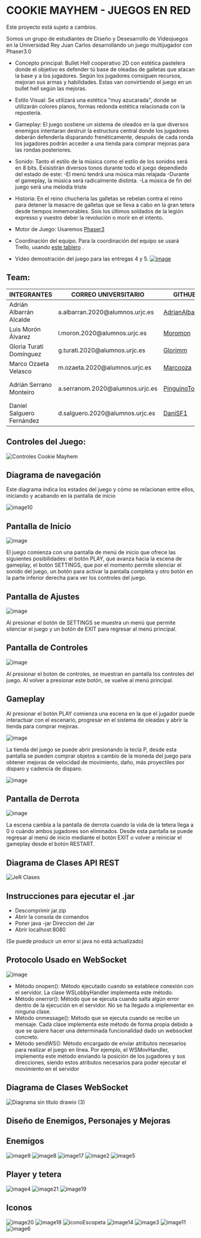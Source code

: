 # COOKIE MAYHEM - JUEGOS EN RED

Este proyecto está sujeto a cambios.

Somos un grupo de estudiantes de Diseño y Desesarrollo de Videojuegos en la Universidad Rey Juan Carlos desarrollando un juego multijugador con Phaser3.0

- Concepto principal:
 Bullet Hell cooperativo 2D con estética pastelera donde el objetivo es defender tú base de oleadas de galletas que atacan la base y a los jugadores. Según los jugadores consiguen recursos, mejoran sus armas y habilidades. Estas van convirtiendo el juego en un bullet hell según las mejoras.

- Estilo Visual:
Se utilizará una estética "muy azucarada", donde se utilizarán colores planos, formas redonda estética relacionada con la repostería.

- Gameplay:
El juego sostiene un sistema de oleados en la que diversos enemigos intentaran destruir la estructura central donde los jugadores deberán defenderla disparando frenéticamente, después de cada ronda los jugadores podrán acceder a una tienda para comprar mejoras para las rondas posteriores.

- Sonido:
Tanto el estilo de la música como el estilo de los sonidos será en 8 bits.
Exisistirán diversos tonos durante todo el juego dependiedo del estado de este:
 -El menú tendrá una música más relajada
 -Durante el gameplay, la música será radicalmente distinta.
 -La música de fin del juego será una melodía triste

- Historia:
En el reino chuchería las galletas se rebelan contra el reino para detener la masacre de galletas que se lleva a cabo en la gran tetera desde tiempos inmemorables.
Sois los últimos soldados de la legión expresso y vuestro deber la revolución o morir en el intento.


- Motor de Juego:
Usaremos <a href = "https://phaser.io/phaser3"> Phaser3 </a> 
- Coordinación del equipo.
Para la coordinación del equipo se usará Trello, usando <a href = "https://trello.com/invite/b/JZrPiCv6/ATTI46729dd3a9ab2625894f6d3f58aaac69019100A5/juegos-en-red">este tablero</a> .

- Video demostración del juego para las entregas 4 y 5.
[![image](https://user-images.githubusercontent.com/81293611/211415616-e2cd2aaf-bc9d-4d33-b15d-bb5c7a0c2e9a.png)](https://youtu.be/8Mn0MbisQS4)


 ## Team:
 <table>
  <thead>
    <tr>
      <th> INTEGRANTES </th> 
      <th> CORREO UNIVERSITARIO </th> 
      <th> GITHUB </th> 
      <th> ROL </th> 
    </tr>
  </thead>
  <tbody>
    <tr> 
      <td> Adrián Albarrán Alcalde </td>
      <td> a.albarran.2020@alumnos.urjc.es </td>
      <td> <a href = "https://github.com/AdrianAlbarran"> AdrianAlbarran </a> </td>
      <td> Lider Proyecto </td>
    </tr>
    <tr> 
      <td> Luis Morón Álvarez </td>
      <td> l.moron.2020@alumnos.urjc.es </td>
      <td> <a href = "https://github.com/Moromon"> Moromon </a> </td>
      <td> Programador </td>
    </tr>
    <tr> 
      <td> Gloria Turati Domínguez </td>
      <td> g.turati.2020@alumnos.urjc.es </td>
      <td> <a href = "https://github.com/glorimm"> Glorimm </a> </td>
      <td> Arte </td>
    </tr>
    <tr> 
      <td> Marco Ozaeta Velasco </td>
      <td> m.ozaeta.2020@alumnos.urjc.es </td>
      <td> <a href = "https://github.com/Marcooza"> Marcooza </a> </td>
      <td> Guionista </td>
    </tr>
    <tr> 
      <td> Adrián Serrano Monteiro </td>
      <td> a.serranom.2020@alumnos.urjc.es </td>
      <td> <a href = "https://github.com/PinguinoTocho"> PinguinoTocho </a> </td>
      <td> Redes sociales y Arte </td>
    </tr>
    <tr> 
      <td> Daniel Salguero Fernández </td>
      <td> d.salguero.2020@alumnos.urjc.es </td>
      <td> <a href = "https://github.com/DaniSF1"> DaniSF1 </a> </td>
      <td> Música </td>
    </tr>
   </tbody>
  </table>


 ## Controles del Juego:
 
![Controles Cookie Mayhem](https://user-images.githubusercontent.com/115086690/204564478-79935e8f-d9c1-4fed-bfc3-10086d00edc6.png)

## Diagrama de navegación

Este diagrama indica los estados del juego y cómo se relacionan entre ellos, iniciando y acabando en la pantalla de inicio

![image10](https://user-images.githubusercontent.com/93784360/204644030-d96a0419-2dc5-407f-b56e-acacba258eba.png)

## Pantalla de Inicio

![image](https://user-images.githubusercontent.com/97071556/208744609-49372749-58c6-4c86-a851-434581dc04ec.png)

El juego comienza con una pantalla de menú de inicio que ofrece las siguientes posibilidades: el botón PLAY, que avanza hacia la escena de gameplay, el botón SETTINGS, que por el momento permite silenciar el sonido del juego, un botón para activar la pantalla completa y otro botón en la parte inferior derecha para ver los controles del juego.

## Pantalla de Ajustes

![image](https://user-images.githubusercontent.com/97071556/208744826-5f57679e-5374-4d98-9d95-e1bf69cd7189.png)

Al presionar el botón de SETTINGS se muestra un menú que permite silenciar el juego y un botón de EXIT para regresar al menú principal.

## Pantalla de Controles

![image](https://user-images.githubusercontent.com/97071556/208744918-385df242-4492-4708-a0ae-685534d5978c.png)

Al presionar el botón de controles, se muestran en pantalla los controles del juego. Al volver a presionar este botón, se vuelve al menú principal.


## Gameplay


Al presionar el botón PLAY comienza una escena en la que el jugador puede interactuar con el escenario, progresar en el sistema de oleadas y abrir la tienda para comprar mejoras.

![image](https://user-images.githubusercontent.com/97071556/208745145-6b1115bb-a535-4232-b819-ee39e58cbf50.png)

La tienda del juego se puede abrir presionando la tecla P, desde esta pantalla se pueden comprar objetos a cambio de la moneda del juego para obtener mejoras de velocidad de movimiento, daño, más proyectiles por disparo y cadencia de disparo.

![image](https://user-images.githubusercontent.com/97071556/208745286-020726e0-6d8a-41e9-8064-e0bb207c2fca.png)

## Pantalla de Derrota

![image](https://user-images.githubusercontent.com/97071556/208745581-9de98029-2a2c-404b-852e-fcdddd7b892e.png)


La escena cambia a la pantalla de derrota cuando la vida de la tetera llega a 0 o cuándo ambos jugadores son eliminados. Desde esta pantalla se puede regresar al menú de inicio mediante el botón EXIT o volver a reiniciar el gameplay desde el botón RESTART.

## Diagrama de Clases API REST

![JeR Clases](https://user-images.githubusercontent.com/115086690/208757343-23f091bd-2aec-4f31-b093-4ff6b9b62629.png)

## Instrucciones para ejecutar el .jar

- Descomprimir jar.zip
- Abrir la consola de comandos
- Poner java -jar Direccion del Jar
- Abrir localhost:8080

(Se puede producir un error si java no está actualizado)

## Protocolo Usado en WebSocket

![image](https://user-images.githubusercontent.com/115086690/211213815-7d77c28b-90b2-4188-b8b6-ccece34ca06c.png)

- Método onopen(): Método ejecutado cuando se establece conexión con el servidor. La clase WSLobbyHandler implementa este método.
- Método onerror(): Método que se ejecuta cuando salta algún error dentro de la ejecución en el servidor. No se ha llegado a implementar en ninguna clase.
- Método onmessage(): Método que se ejecuta cuando se recibe un mensaje. Cada clase implementa este método de forma propia debido a que se quiere hacer una determinada funcionalidad dado un websocket concreto.
- Método sendWS(): Método encargado de enviar atributos necesarios para realizar el juego en línea. Por ejemplo, el WSMovHandler, implementa este método enviando la posición de los jugadores y sus direcciones, siendo estos atributos necesarios para poder ejecutar el movimiento en el servidor

## Diagrama de Clases WebSocket

![Diagrama sin título drawio (3)](https://user-images.githubusercontent.com/115086690/211384102-a4df6029-1b38-4a5b-a442-0b42e87b0f6d.png)

## Diseño de Enemigos, Personajes y Mejoras

## Enemigos

![image9](https://user-images.githubusercontent.com/93784360/204644243-75009f2b-4770-46c1-8b61-004ca3b51416.png)
![image8](https://user-images.githubusercontent.com/93784360/204644251-57ee0afc-e85a-432c-a0fd-6f5ce8516eb8.png)
![image17](https://user-images.githubusercontent.com/93784360/204644267-d967f1b7-94bf-451a-9632-81437fca5c32.png)
![image2](https://user-images.githubusercontent.com/93784360/204644292-61ea7eeb-445e-4a4e-becc-b0cf35d49a66.png)
![image5](https://user-images.githubusercontent.com/93784360/204644304-6386e182-05f1-4bf3-94de-5e2b5f2c4abb.png)


## Player y tetera

![image4](https://user-images.githubusercontent.com/93784360/204644318-e9d8732f-ccb7-4957-a98c-270a3468e063.png)
![image21](https://user-images.githubusercontent.com/93784360/204644351-ae23cb98-f139-453f-91f8-92f1d886b37e.png)
![image19](https://user-images.githubusercontent.com/93784360/204644358-ff386dfe-d1e4-490f-8c1d-78a8a1e2a9ce.png)


## Iconos

![image20](https://user-images.githubusercontent.com/93784360/204644370-6a91e800-82a2-4934-a886-980cdac6d890.png)
![image18](https://user-images.githubusercontent.com/93784360/204644373-7cc74687-ade4-4454-8a4a-db6ccab6d1a6.png)
![iconoEscopeta](https://user-images.githubusercontent.com/93784360/204644507-038bd81e-bcb8-4f35-886f-0022a55557da.png)
![image14](https://user-images.githubusercontent.com/93784360/204644554-56a4f5d3-554b-4775-8f26-e6c55c5c37b4.png)
![image3](https://user-images.githubusercontent.com/93784360/204644561-33c1bf16-0ac5-4532-a99b-62b2ae7a190d.png)
![image11](https://user-images.githubusercontent.com/93784360/204644570-e1f4936f-daed-4e72-8125-590c8c9bc008.png)
![image6](https://user-images.githubusercontent.com/93784360/204644584-671d8d2e-1471-414a-bc7f-c99887e5823b.png)



